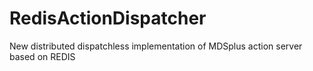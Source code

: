# RedisActionDispatcher
New distributed dispatchless implementation of MDSplus action server based on REDIS
